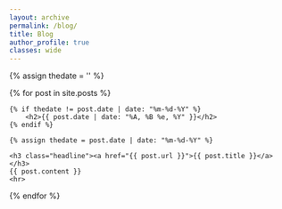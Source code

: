 ```yaml
---
layout: archive
permalink: /blog/
title: Blog
author_profile: true
classes: wide
---
```


{% assign thedate = '' %}

{% for post in site.posts %}

    {% if thedate != post.date | date: "%m-%d-%Y" %}
        <h2>{{ post.date | date: "%A, %B %e, %Y" }}</h2>
    {% endif %}

    {% assign thedate = post.date | date: "%m-%d-%Y" %}

    <h3 class="headline"><a href="{{ post.url }}">{{ post.title }}</a></h3>
    {{ post.content }}
    <hr>

{% endfor %}

